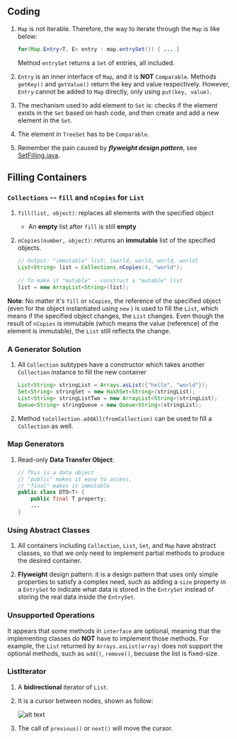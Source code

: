 ## Coding
1. `Map` is not iterable. Therefore, the way to iterate through the `Map` is like below:
    ```java
    for(Map.Entry<T, E> entry : map.entrySet()) { ... }
    ```
    Method `entrySet` returns a `Set` of entries, all included.

2. `Entry` is an inner interface of `Map`, and it is **NOT**  `Comparable`.
Methods `getKey()` and `getValue()` return the key and value respectively. However, `Entry` cannot be added to `Map` 
directly, only using `put(key, value)`.

3. The mechanism used to add element to `Set` is: checks if the element exists in the `Set` 
based on hash code, and then create and add a new element in the `Set`.

4. The element in `TreeSet` has to be `Comparable`.

5. Remember the pain caused by ***flyweight design pattern***, see 
[SetFilling.java](https://github.com/kean0212/Thinking-In-Java-Notes/blob/master/ContainersInDepth/SetFilling.java#L23).


## Filling Containers

### `Collections` -- `fill` and `nCopies` for `List`
1. `fill(list, object)`: replaces all elements with the specified object
    * An **empty** list after `fill` is still **empty**

2. `nCopies(number, object)`: returns an **immutable** list of the specified objects.
    ```java
    // Output: "immutable" list: [world, world, world, world]
    List<String> list = Collections.nCopies(4, "world"); 
      
    // To make it "mutable" - construct a "mutable" list
    list = new ArrayList<String>(list);
    ```
**Note**: No matter it's `fill` or `nCopies`, the reference of the specified object (even for the object instantiated 
using `new` ) is used to fill the `List`, which means if the specified object changes, the `List` changes. Even though 
the result of `nCopies` is immutable (which means the value (reference) of the element is immutable), the `List` still
reflects the change.
  
### A Generator Solution
1. All `Collection` subtypes have a constructor which takes another `Collection` instance 
to fill the new container
    ```java
    List<String> stringList = Arrays.asList({"hello", "world"});
    Set<String> stringSet = new HashSet<String>(stringList);
    List<String> stringListTwo = new ArrayList<String>(stringList);
    Queue<String> stringQueue = new Queue<String>(stringList);
    ```
    
2. Method `toCollection.addAll(fromCollection)` can be used to fill a `Collection` as well.

### Map Generators
1. Read-only **Data Transfer Object**:
    ```java
    // This is a data object
    // "public" makes it easy to access,
    // "final" makes it immutable
    public class DTO<T> {
        public final T property;
        ...
    }
    ```

### Using Abstract Classes
1. All containers including `Collection`, `List`, `Set`, and `Map` have abstract classes, 
so that we only need to implement partial methods to produce the desired container.

2. **Flyweight** design pattern: it is a design pattern that uses only simple properties to satisfy
a complex need, such as adding a `size` property in a `EntrySet` to indicate what data is stored in
the `EntrySet` instead of storing the real data inside the `EntrySet`.

### Unsupported Operations
It appears that some methods in `interface` are optional, meaning that the implementing classes
do **NOT** have to implement those methods. For example, the `List` returned by `Arrays.asList(array)`
does not support the optional methods, such as `add()`, `remove()`, becuase the list is fixed-size.

### ListIterator
1. A **bidirectional** iterator of `List`.
2. It is a cursor between nodes, shown as follow:

    ![alt text](https://github.com/kean0212/Thinking-In-Java-Notes/blob/master/ContainersInDepth/img/ListIterator.png)
3. The call of `previous()` or `next()` will move the cursor.